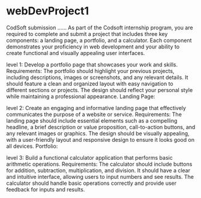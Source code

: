 # webDevProject1
CodSoft submission ......
As part of the Codsoft internship program, you are required to complete and submit a project that includes three key components: a landing page, a portfolio, and a calculator. Each component demonstrates your proficiency in web development and your ability to create functional and visually appealing user interfaces.

level 1: Develop a portfolio page that showcases your work and skills.
Requirements: The portfolio should highlight your previous projects, including descriptions, images or screenshots, and any relevant details. It should feature a clean and organized layout with easy navigation to different sections or projects. The design should reflect your personal style while maintaining a professional appearance.
Landing Page:

level 2: Create an engaging and informative landing page that effectively communicates the purpose of a website or service.
Requirements: The landing page should include essential elements such as a compelling headline, a brief description or value proposition, call-to-action buttons, and any relevant images or graphics. The design should be visually appealing, with a user-friendly layout and responsive design to ensure it looks good on all devices.
Portfolio:

level 3: Build a functional calculator application that performs basic arithmetic operations.
Requirements: The calculator should include buttons for addition, subtraction, multiplication, and division. It should have a clear and intuitive interface, allowing users to input numbers and see results. The calculator should handle basic operations correctly and provide user feedback for inputs and results.
